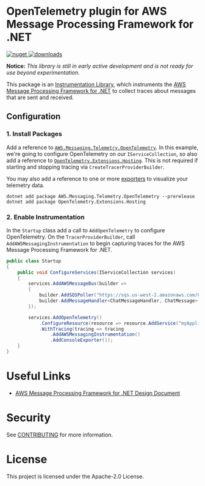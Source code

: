 # OpenTelemetry plugin for AWS Message Processing Framework for .NET
[![nuget](https://img.shields.io/nuget/v/AWS.Messaging.Telemetry.OpenTelemetry.svg) ![downloads](https://img.shields.io/nuget/dt/AWS.Messaging.Telemetry.OpenTelemetry.svg)](https://www.nuget.org/packages/AWS.Messaging.Telemetry.OpenTelemetry/)

**Notice:** *This library is still in early active development and is not ready for use beyond experimentation.*

This package is an [Instrumentation
Library](https://github.com/open-telemetry/opentelemetry-specification/blob/main/specification/glossary.md#instrumentation-library), which instruments the [AWS Message Processing Framework for .NET](https://github.com/awslabs/aws-dotnet-messaging) to collect traces about 
messages that are sent and received.

## Configuration

### 1. Install Packages

Add a reference to [`AWS.Messaging.Telemetry.OpenTelemetry`](https://www.nuget.org/packages/AWS.Messaging.Telemetry.OpenTelemetry). In this example, we're going to configure OpenTelemetry on our `IServiceCollection`, so also add a reference to [`OpenTelemetry.Extensions.Hosting`](https://www.nuget.org/packages/OpenTelemetry.Extensions.Hosting). This is not required if starting and stopping tracing via `CreateTracerProviderBuilder`. 

You may also add a reference to one or more [exporters](https://opentelemetry.io/docs/instrumentation/net/exporters/) to visualize your telemetry data.

```shell
dotnet add package AWS.Messaging.Telemetry.OpenTelemetry --prerelease
dotnet add package OpenTelemetry.Extensions.Hosting
```

### 2. Enable Instrumentation
In the `Startup` class add a call to `AddOpenTelemetry` to configure OpenTelemetry. On the `TracerProviderBuilder`, call `AddAWSMessagingInstrumentation` to begin capturing traces for the AWS Message Processing Framework for .NET.

```csharp
public class Startup
{
    public void ConfigureServices(IServiceCollection services)
    {
        services.AddAWSMessageBus(builder =>
        {
            builder.AddSQSPoller("https://sqs.us-west-2.amazonaws.com/012345678910/MPF");
            builder.AddMessageHandler<ChatMessageHandler, ChatMessage>("chatMessage");
        });

        services.AddOpenTelemetry()
            .ConfigureResource(resource => resource.AddService("myApplication"))
            .WithTracing(tracing => tracing
                .AddAWSMessagingInstrumentation()
                .AddConsoleExporter());
    }
}
```

# Useful Links
* [AWS Message Processing Framework for .NET Design Document](../../docs/design/message-processing-framework-design.md)

# Security

See [CONTRIBUTING](CONTRIBUTING.md#security-issue-notifications) for more information.

# License

This project is licensed under the Apache-2.0 License.
